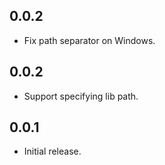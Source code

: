 ## 0.0.2

* Fix path separator on Windows.

## 0.0.2

* Support specifying lib path.

## 0.0.1

* Initial release.
